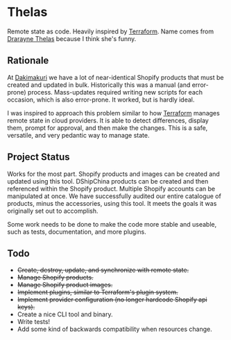 # Thelas

Remote state as code. Heavily inspired by [Terraform](https://www.terraform.io/). Name comes from [Drarayne Thelas](https://en.uesp.net/wiki/Morrowind:Drarayne_Thelas) because I think she's funny.

## Rationale

At [Dakimakuri](https://dakimakuri.com) we have a lot of near-identical Shopify products that must be created and updated in bulk. Historically this was a manual (and error-prone) process. Mass-updates required writing new scripts for each occasion, which is also error-prone. It worked, but is hardly ideal.

I was inspired to approach this problem similar to how [Terraform](https://www.terraform.io/) manages remote state in cloud providers. It is able to detect differences, display them, prompt for approval, and then make the changes. This is a safe, versatile, and very pedantic way to manage state.

## Project Status

Works for the most part. Shopify products and images can be created and updated using this tool. DShipChina products can be created and then referenced within the Shopify product. Multiple Shopify accounts can be manipulated at once. We have successfully audited our entire catalogue of products, minus the accessories, using this tool. It meets the goals it was originally set out to accomplish.

Some work needs to be done to make the code more stable and useable, such as tests, documentation, and more plugins.

## Todo

* ~~Create, destroy, update, and synchronize with remote state.~~
* ~~Manage Shopify products.~~
* ~~Manage Shopify product images.~~
* ~~Implement plugins, similar to Terraform's plugin system.~~
* ~~Implement provider configuration (no longer hardcode Shopify api keys).~~
* Create a nice CLI tool and binary.
* Write tests!
* Add some kind of backwards compatibility when resources change.
